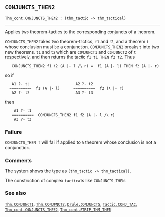 ## `CONJUNCTS_THEN2`

``` hol4
Thm_cont.CONJUNCTS_THEN2 : (thm_tactic -> thm_tactical)
```

------------------------------------------------------------------------

Applies two theorem-tactics to the corresponding conjuncts of a theorem.

`CONJUNCTS_THEN2` takes two theorem-tactics, `f1` and `f2`, and a
theorem `t` whose conclusion must be a conjunction. `CONJUNCTS_THEN2`
breaks `t` into two new theorems, `t1` and `t2` which are `CONJUNCT1`
and `CONJUNCT2` of `t` respectively, and then returns the tactic
`f1 t1 THEN f2 t2`. Thus

``` hol4
   CONJUNCTS_THEN2 f1 f2 (A |- l /\ r) =  f1 (A |- l) THEN f2 (A |- r)
```

so if

``` hol4
   A1 ?- t1                     A2 ?- t2
  ==========  f1 (A |- l)      ==========  f2 (A |- r)
   A2 ?- t2                     A3 ?- t3
```

then

``` hol4
    A1 ?- t1
   ==========  CONJUNCTS_THEN2 f1 f2 (A |- l /\ r)
    A3 ?- t3
```

### Failure

`CONJUNCTS_THEN f` will fail if applied to a theorem whose conclusion is
not a conjunction.

### Comments

The system shows the type as `(thm_tactic -> thm_tactical)`.

The construction of complex `tactical`s like `CONJUNCTS_THEN`.

### See also

[`Thm.CONJUNCT1`](#Thm.CONJUNCT1), [`Thm.CONJUNCT2`](#Thm.CONJUNCT2),
[`Drule.CONJUNCTS`](#Drule.CONJUNCTS),
[`Tactic.CONJ_TAC`](#Tactic.CONJ_TAC),
[`Thm_cont.CONJUNCTS_THEN2`](#Thm_cont.CONJUNCTS_THEN2),
[`Thm_cont.STRIP_THM_THEN`](#Thm_cont.STRIP_THM_THEN)
